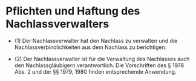 # Pflichten und Haftung des Nachlassverwalters

- (1) Der Nachlassverwalter hat den Nachlass zu verwalten und die Nachlassverbindlichkeiten aus dem Nachlass zu berichtigen.

- (2) Der Nachlassverwalter ist für die Verwaltung des Nachlasses auch den Nachlassgläubigern verantwortlich. Die Vorschriften des § 1978 Abs. 2 und der §§ 1979, 1980 finden entsprechende Anwendung.

